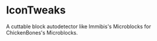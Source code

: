 IconTweaks
==========

A cuttable block autodetector like Immibis's Microblocks for ChickenBones's Microblocks.
